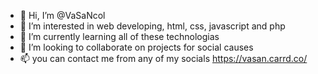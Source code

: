 - 👋 Hi, I’m @VaSaNcol
- 👀 I’m interested in web developing, html, css, javascript and php
- 🌱 I’m currently learning all of these technologias
- 💞️ I’m looking to collaborate on projects for social causes
- 📫 you can contact me from any of my socials https://vasan.carrd.co/

<!---
VaSaNcol/VaSaNcol is a ✨ special ✨ repository because its `README.md` (this file) appears on your GitHub profile.
You can click the Preview link to take a look at your changes.
--->
